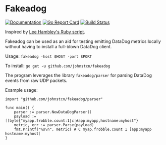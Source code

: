# Fakeadog

[![Documentation](https://godoc.org/github.com/johnstcn/fakeadog?status.svg)](http://godoc.org/github.com/johnstcn/fakeadog/parser)
[![Go Report Card](https://goreportcard.com/badge/github.com/johnstcn/fakeadog)](https://goreportcard.com/report/github.com/johnstcn/fakeadog)
[![Build Status](https://travis-ci.org/johnstcn/fakeadog.svg?branch=master)](https://travis-ci.org/johnstcn/fakeadog)


Inspired by [Lee Hambley's Ruby script](http://lee.hambley.name/2013/01/26/dirt-simple-statsd-server-for-local-development.html).

Fakeadog can be used as an aid for testing emitting DataDog metrics locally without having to install a full-blown DataDog client.

Usage: `fakeadog -host $HOST -port $PORT`

To install: ```go get -u github.com/johnstcn/fakeadog```

The program leverages the library `fakeadog/parser` for parsing DataDog events from raw UDP packets.

Example usage:
```
import "github.com/johnstcn/fakeadog/parser"

func main() {
    parser := parser.NewDataDogParser()
    payload := []byte{"myapp.frobble.count:1|c|#app:myapp,hostname:myhost"}
    metric, err := parser.Parse(payload)
    fmt.Printf("%s\n", metric) # C myap.frobble.count 1 [app:myapp hostname:myhost]
}
```
